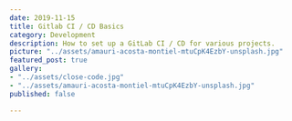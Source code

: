 ```yaml
---
date: 2019-11-15
title: Gitlab CI / CD Basics
category: Development
description: How to set up a GitLab CI / CD for various projects.
picture: "../assets/amauri-acosta-montiel-mtuCpK4EzbY-unsplash.jpg"
featured_post: true
gallery:
- "../assets/close-code.jpg"
- "../assets/amauri-acosta-montiel-mtuCpK4EzbY-unsplash.jpg"
published: false

---
```

